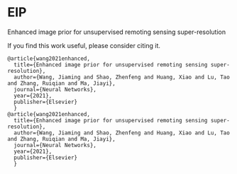 # EIP
Enhanced image prior for unsupervised remoting sensing super-resolution

If you find this work useful, please consider citing it.
```
@article{wang2021enhanced,
  title={Enhanced image prior for unsupervised remoting sensing super-resolution},
  author={Wang, Jiaming and Shao, Zhenfeng and Huang, Xiao and Lu, Tao and Zhang, Ruiqian and Ma, Jiayi},
  journal={Neural Networks},
  year={2021},
  publisher={Elsevier}
  }
@article{wang2021enhanced,
  title={Enhanced image prior for unsupervised remoting sensing super-resolution},
  author={Wang, Jiaming and Shao, Zhenfeng and Huang, Xiao and Lu, Tao and Zhang, Ruiqian and Ma, Jiayi},
  journal={Neural Networks},
  year={2021},
  publisher={Elsevier}
  }

```
